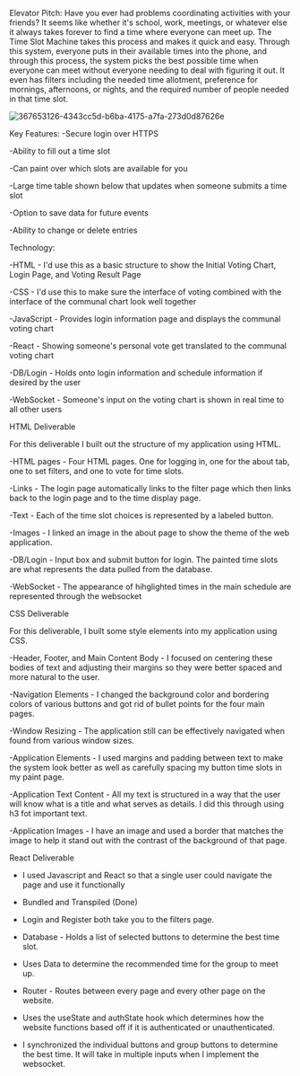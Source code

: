 Elevator Pitch: Have you ever had problems coordinating activities with your friends? It seems like whether it's school, work, meetings, or whatever else it always takes forever to find a time where everyone can meet up. The Time Slot Machine takes this process and makes it quick and easy. Through this system, everyone puts in their available times into the phone, and through this process, the system picks the best possible time when everyone can meet without everyone needing to deal with figuring it out. It even has filters including the needed time allotment, preference for mornings, afternoons, or nights, and the required number of people needed in that time slot.

![367653126-4343cc5d-b6ba-4175-a7fa-273d0d87626e](https://github.com/user-attachments/assets/23fca9c9-a89c-4f85-b1ac-2a9077d8a4dd)

Key Features: -Secure login over HTTPS

-Ability to fill out a time slot

-Can paint over which slots are available for you

-Large time table shown below that updates when someone submits a time slot

-Option to save data for future events

-Ability to change or delete entries

Technology:

-HTML - I'd use this as a basic structure to show the Initial Voting Chart, Login Page, and Voting Result Page

-CSS - I'd use this to make sure the interface of voting combined with the interface of the communal chart look well together

-JavaScript - Provides login information page and displays the communal voting chart

-React - Showing someone's personal vote get translated to the communal voting chart

-DB/Login - Holds onto login information and schedule information if desired by the user

-WebSocket - Someone's input on the voting chart is shown in real time to all other users

HTML Deliverable

For this deliverable I built out the structure of my application using HTML.

-HTML pages - Four HTML pages. One for logging in, one for the about tab, one to set filters, and one to vote for time slots.

-Links - The login page automatically links to the filter page which then links back to the login page and to the time display page.

-Text - Each of the time slot choices is represented by a labeled button.

-Images - I linked an image in the about page to show the theme of the web application.

-DB/Login - Input box and submit button for login. The painted time slots are what represents the data pulled from the database.

-WebSocket - The appearance of hihglighted times in the main schedule are represented through the websocket

CSS Deliverable

For this deliverable, I built some style elements into my application using CSS.

-Header, Footer, and Main Content Body - I focused on centering these bodies of text and adjusting their margins so they were better spaced and more natural to the user.

-Navigation Elements - I changed the background color and bordering colors of various buttons and got rid of bullet points for the four main pages.

-Window Resizing - The application still can be effectively navigated when found from various window sizes.

-Application Elements - I used margins and padding between text to make the system look better as well as carefully spacing my button time slots in my paint page.

-Application Text Content - All my text is structured in a way that the user will know what is a title and what serves as details. I did this through using h3 fot important text.

-Application Images - I have an image and used a border that matches the image to help it stand out with the contrast of the background of that page.

React Deliverable

- I used Javascript and React so that a single user could navigate the page and use it functionally

- Bundled and Transpiled (Done)

- Login and Register both take you to the filters page.

- Database - Holds a list of selected buttons to determine the best time slot.

- Uses Data to determine the recommended time for the group to meet up.

- Router - Routes between every page and every other page on the website.

- Uses the useState and authState hook which determines how the website functions based off if it is authenticated or unauthenticated.

- I synchronized the individual buttons and group buttons to determine the best time. It will take in multiple inputs when I implement the websocket. 
